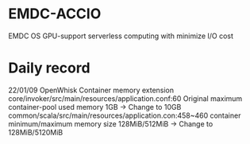 # EMDC-ACCIO
EMDC OS GPU-support serverless computing with minimize I/O cost

# Daily record
22/01/09
OpenWhisk Container memory extension
core/invoker/src/main/resources/application.conf:60
Original maximum container-pool used memory 1GB -> Change to 10GB
common/scala/src/main/resources/application.con:458~460
container minimum/maximum memory size 128MiB/512MiB -> Change to 128MiB/5120MiB

